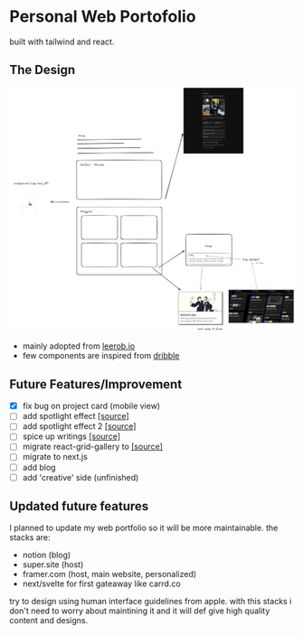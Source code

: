 # Personal Web Portofolio

built with tailwind and react.

## The Design

![design](docs/design.png)

- mainly adopted from [leerob.io](https://leerob.io/)
- few components are inspired from [dribble](https://dribbble.com/)

## Future Features/Improvement

- [x] fix bug on project card (mobile view)
- [ ] add spotlight effect [[source]](https://codepen.io/sebastian-piskaty/pen/xxaZYOL)
- [ ] add spotlight effect 2 [[source]](https://codepen.io/Hyperplexed/pen/KKBjvbG)
- [ ] spice up writings [[source]](https://codepen.io/Hyperplexed/pen/YzeOLYe)
- [ ] migrate react-grid-gallery to [[source]](https://react-photo-album.com/)
- [ ] migrate to next.js
- [ ] add blog
- [ ] add 'creative' side (unfinished)

## Updated future features

I planned to update my web portfolio so it will be more maintainable. the stacks are:
- notion (blog)
- super.site (host)
- framer.com (host, main website, personalized)
- next/svelte for first gateaway like carrd.co

try to design using human interface guidelines from apple.
with this stacks i don't need to worry about maintining it and it will def give high quality content and designs.